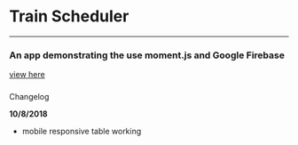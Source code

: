 # Train Scheduler

----
### An app demonstrating the use moment.js and Google Firebase
[view here](http://en.wikipedia.org/wiki/Markdown)

###
Changelog

**10/8/2018**

* mobile responsive table working
